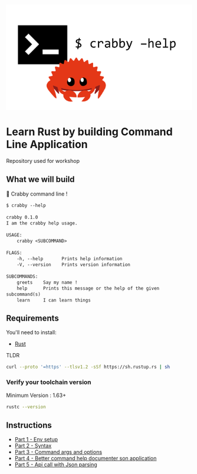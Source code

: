 ![](app.png)

# Learn Rust by building Command Line Application

Repository used for workshop

## What we will build

🦀 Crabby command line !

```
$ crabby --help

crabby 0.1.0
I am the crabby help usage.

USAGE:
    crabby <SUBCOMMAND>

FLAGS:
    -h, --help       Prints help information
    -V, --version    Prints version information

SUBCOMMANDS:
    greets    Say my name !
    help      Prints this message or the help of the given subcommand(s)
    learn     I can learn things

```

## Requirements

You'll need to install:

- [Rust](https://www.rust-lang.org/tools/install)

TLDR 

```bash
curl --proto '=https' --tlsv1.2 -sSf https://sh.rustup.rs | sh
```





### Verify your toolchain version

Minimum Version : 1.63+

```bash
rustc --version
```


## Instructions 


* [Part 1 - Env setup](./1_setup) 
* [Part 2 - Syntax](./2_syntax)
* [Part 3 - Command args and options](./3_args)
* [Part 4 - Better command help documenter son application](./4_documentation)
* [Part 5 - Api call with Json parsing](./5_api)

